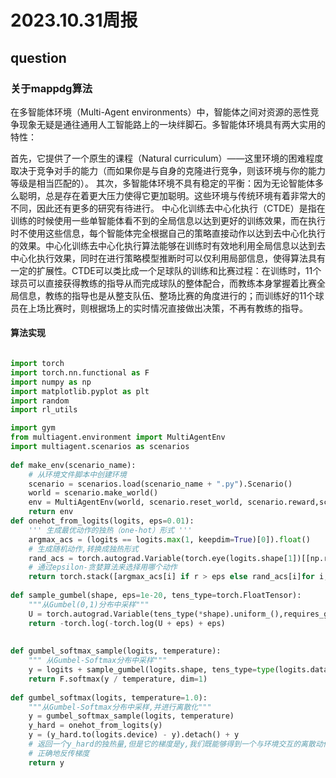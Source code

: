 # 2023.10.31周报

## question

### 关于mappdg算法

在多智能体环境（Multi-Agent environments）中，智能体之间对资源的恶性竞争现象无疑是通往通用人工智能路上的一块绊脚石。多智能体环境具有两大实用的特性：

首先，它提供了一个原生的课程（Natural curriculum）——这里环境的困难程度取决于竞争对手的能力（而如果你是与自身的克隆进行竞争，则该环境与你的能力等级是相当匹配的）。
其次，多智能体环境不具有稳定的平衡：因为无论智能体多么聪明，总是存在着更大压力使得它更加聪明。这些环境与传统环境有着非常大的不同，因此还有更多的研究有待进行。
中心化训练去中心化执行（CTDE）是指在训练的时候使用一些单智能体看不到的全局信息以达到更好的训练效果，而在执行时不使用这些信息，每个智能体完全根据自己的策略直接动作以达到去中心化执行的效果。中心化训练去中心化执行算法能够在训练时有效地利用全局信息以达到去中心化执行效果，同时在进行策略模型推断时可以仅利用局部信息，使得算法具有一定的扩展性。CTDE可以类比成一个足球队的训练和比赛过程：在训练时，11个球员可以直接获得教练的指导从而完成球队的整体配合，而教练本身掌握着比赛全局信息，教练的指导也是从整支队伍、整场比赛的角度进行的；而训练好的11个球员在上场比赛时，则根据场上的实时情况直接做出决策，不再有教练的指导。

#### 算法实现

```python

import torch
import torch.nn.functional as F
import numpy as np
import matplotlib.pyplot as plt
import random
import rl_utils

import gym
from multiagent.environment import MultiAgentEnv
import multiagent.scenarios as scenarios
 
def make_env(scenario_name):
    # 从环境文件脚本中创建环境
    scenario = scenarios.load(scenario_name + ".py").Scenario()
    world = scenario.make_world()
    env = MultiAgentEnv(world, scenario.reset_world, scenario.reward,scenario.observation)
    return env
def onehot_from_logits(logits, eps=0.01):
    ''' 生成最优动作的独热（one-hot）形式 '''
    argmax_acs = (logits == logits.max(1, keepdim=True)[0]).float()
    # 生成随机动作,转换成独热形式
    rand_acs = torch.autograd.Variable(torch.eye(logits.shape[1])[[np.random.choice(range(logits.shape[1]), size=logits.shape[0])]],requires_grad=False).to(logits.device)
    # 通过epsilon-贪婪算法来选择用哪个动作
    return torch.stack([argmax_acs[i] if r > eps else rand_acs[i]for i, r in enumerate(torch.rand(logits.shape[0]))])
 
def sample_gumbel(shape, eps=1e-20, tens_type=torch.FloatTensor):
    """从Gumbel(0,1)分布中采样"""
    U = torch.autograd.Variable(tens_type(*shape).uniform_(),requires_grad=False)
    return -torch.log(-torch.log(U + eps) + eps)
 
 
def gumbel_softmax_sample(logits, temperature):
    """ 从Gumbel-Softmax分布中采样"""
    y = logits + sample_gumbel(logits.shape, tens_type=type(logits.data)).to(logits.device)
    return F.softmax(y / temperature, dim=1)
 
def gumbel_softmax(logits, temperature=1.0):
    """从Gumbel-Softmax分布中采样,并进行离散化"""
    y = gumbel_softmax_sample(logits, temperature)
    y_hard = onehot_from_logits(y)
    y = (y_hard.to(logits.device) - y).detach() + y
    # 返回一个y_hard的独热量,但是它的梯度是y,我们既能够得到一个与环境交互的离散动作,又可以
    # 正确地反传梯度
    return y

```
